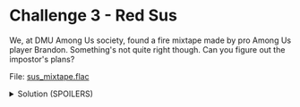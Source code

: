 # Challenge 3 - Red Sus

We, at DMU Among Us society, found a fire mixtape made by pro Among Us player Brandon. Something's not quite right though. Can you figure out the impostor's plans?

File: [sus_mixtape.flac](https://github.com/DMUHackers/weekly_sessions/raw/master/2020-2021/week_10/challenges/challenge_3/sus_mixtape.flac)

<details>
    <summary>Solution (SPOILERS)</summary>

  The data in this file is hidden using a tool called [DeepSound](https://www.darknet.org.uk/2019/03/deepsound-audio-steganography-tool/)

  With DeepSound open, hit Open carrier files and browse to the downloaded mixtape
  
  ![](https://github.com/DMUHackers/weekly_sessions/blob/master/2020-2021/week_10/challenges/challenge_3/screenshots/1.png?raw=true)

  DeepSound shows us that a secret file is hidden in the carrier audio file

  ![](https://github.com/DMUHackers/weekly_sessions/blob/master/2020-2021/week_10/challenges/challenge_3/screenshots/2.png?raw=true)

  Hit *Extract secret files* to reveal the impostor's plans

  ![](https://github.com/DMUHackers/weekly_sessions/blob/master/2020-2021/week_10/challenges/challenge_3/screenshots/3.png?raw=true)

</details>
